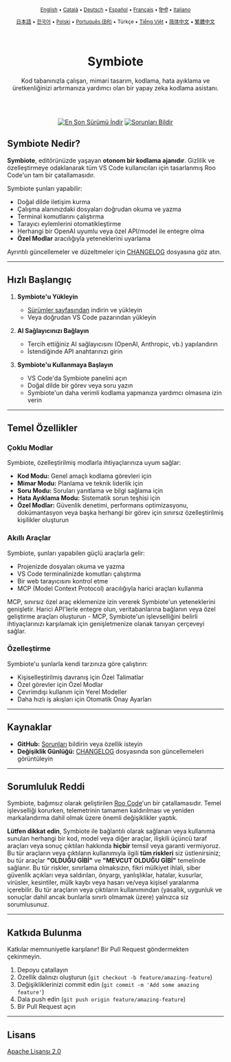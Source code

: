 <div align="center">
<sub>

[English](../../README.md) • [Català](../../locales/ca/README.md) • [Deutsch](../../locales/de/README.md) • [Español](../../locales/es/README.md) • [Français](../../locales/fr/README.md) • [हिन्दी](../../locales/hi/README.md) • [Italiano](../../locales/it/README.md)

</sub>
<sub>

[日本語](../../locales/ja/README.md) • [한국어](../../locales/ko/README.md) • [Polski](../../locales/pl/README.md) • [Português (BR)](../../locales/pt-BR/README.md) • Türkçe • [Tiếng Việt](../../locales/vi/README.md) • [简体中文](../../locales/zh-CN/README.md) • [繁體中文](../../locales/zh-TW/README.md)

</sub>
</div>
<br>
<div align="center">
  <h1>Symbiote</h1>
  <p>Kod tabanınızla çalışan, mimari tasarım, kodlama, hata ayıklama ve üretkenliğinizi artırmanıza yardımcı olan bir yapay zeka kodlama asistanı.</p>

</div>
<br>
<br>

<div align="center">

<a href="https://github.com/RepairYourTech/Symbiote/releases" target="_blank"><img src="https://img.shields.io/badge/En%20Son%20Sürümü%20İndir-blue?style=for-the-badge&logo=github&logoColor=white" alt="En Son Sürümü İndir"></a>
<a href="https://github.com/RepairYourTech/Symbiote/issues" target="_blank"><img src="https://img.shields.io/badge/Sorunları%20Bildir-red?style=for-the-badge&logo=github&logoColor=white" alt="Sorunları Bildir"></a>

</div>

## Symbiote Nedir?

**Symbiote**, editörünüzde yaşayan **otonom bir kodlama ajanıdır**. Gizlilik ve özelleştirmeye odaklanarak tüm VS Code kullanıcıları için tasarlanmış Roo Code'un tam bir çatallamasıdır.

Symbiote şunları yapabilir:

- Doğal dilde iletişim kurma
- Çalışma alanınızdaki dosyaları doğrudan okuma ve yazma
- Terminal komutlarını çalıştırma
- Tarayıcı eylemlerini otomatikleştirme
- Herhangi bir OpenAI uyumlu veya özel API/model ile entegre olma
- **Özel Modlar** aracılığıyla yeteneklerini uyarlama

Ayrıntılı güncellemeler ve düzeltmeler için [CHANGELOG](../../CHANGELOG.md) dosyasına göz atın.

---

## Hızlı Başlangıç

1. **Symbiote'u Yükleyin**

    - [Sürümler sayfasından](https://github.com/RepairYourTech/Symbiote/releases) indirin ve yükleyin
    - Veya doğrudan VS Code pazarından yükleyin

2. **AI Sağlayıcınızı Bağlayın**

    - Tercih ettiğiniz AI sağlayıcısını (OpenAI, Anthropic, vb.) yapılandırın
    - İstendiğinde API anahtarınızı girin

3. **Symbiote'u Kullanmaya Başlayın**
    - VS Code'da Symbiote panelini açın
    - Doğal dilde bir görev veya soru yazın
    - Symbiote'un daha verimli kodlama yapmanıza yardımcı olmasına izin verin

---

## Temel Özellikler

### Çoklu Modlar

Symbiote, özelleştirilmiş modlarla ihtiyaçlarınıza uyum sağlar:

- **Kod Modu:** Genel amaçlı kodlama görevleri için
- **Mimar Modu:** Planlama ve teknik liderlik için
- **Soru Modu:** Soruları yanıtlama ve bilgi sağlama için
- **Hata Ayıklama Modu:** Sistematik sorun teşhisi için
- **Özel Modlar:** Güvenlik denetimi, performans optimizasyonu, dokümantasyon veya başka herhangi bir görev için sınırsız özelleştirilmiş kişilikler oluşturun

### Akıllı Araçlar

Symbiote, şunları yapabilen güçlü araçlarla gelir:

- Projenizde dosyaları okuma ve yazma
- VS Code terminalinizde komutları çalıştırma
- Bir web tarayıcısını kontrol etme
- MCP (Model Context Protocol) aracılığıyla harici araçları kullanma

MCP, sınırsız özel araç eklemenize izin vererek Symbiote'un yeteneklerini genişletir. Harici API'lerle entegre olun, veritabanlarına bağlanın veya özel geliştirme araçları oluşturun - MCP, Symbiote'un işlevselliğini belirli ihtiyaçlarınızı karşılamak için genişletmenize olanak tanıyan çerçeveyi sağlar.

### Özelleştirme

Symbiote'u şunlarla kendi tarzınıza göre çalıştırın:

- Kişiselleştirilmiş davranış için Özel Talimatlar
- Özel görevler için Özel Modlar
- Çevrimdışı kullanım için Yerel Modeller
- Daha hızlı iş akışları için Otomatik Onay Ayarları

---

## Kaynaklar

- **GitHub:** [Sorunları](https://github.com/RepairYourTech/Symbiote/issues) bildirin veya özellik isteyin
- **Değişiklik Günlüğü:** [CHANGELOG](../../CHANGELOG.md) dosyasında son güncellemeleri görüntüleyin

---

## Sorumluluk Reddi

Symbiote, bağımsız olarak geliştirilen [Roo Code](https://github.com/RooVetGit/Roo-Code)'un bir çatallamasıdır. Temel işlevselliği korurken, telemetrinin tamamen kaldırılması ve yeniden markalandırma dahil olmak üzere önemli değişiklikler yaptık.

**Lütfen dikkat edin**, Symbiote ile bağlantılı olarak sağlanan veya kullanıma sunulan herhangi bir kod, model veya diğer araçlar, ilişkili üçüncü taraf araçları veya sonuç çıktıları hakkında **hiçbir** temsil veya garanti vermiyoruz. Bu tür araçların veya çıktıların kullanımıyla ilgili **tüm riskleri** siz üstlenirsiniz; bu tür araçlar **"OLDUĞU GİBİ"** ve **"MEVCUT OLDUĞU GİBİ"** temelinde sağlanır. Bu tür riskler, sınırlama olmaksızın, fikri mülkiyet ihlali, siber güvenlik açıkları veya saldırıları, önyargı, yanlışlıklar, hatalar, kusurlar, virüsler, kesintiler, mülk kaybı veya hasarı ve/veya kişisel yaralanma içerebilir. Bu tür araçların veya çıktıların kullanımından (yasallık, uygunluk ve sonuçlar dahil ancak bunlarla sınırlı olmamak üzere) yalnızca siz sorumlusunuz.

---

## Katkıda Bulunma

Katkılar memnuniyetle karşılanır! Bir Pull Request göndermekten çekinmeyin.

1. Depoyu çatallayın
2. Özellik dalınızı oluşturun (`git checkout -b feature/amazing-feature`)
3. Değişikliklerinizi commit edin (`git commit -m 'Add some amazing feature'`)
4. Dala push edin (`git push origin feature/amazing-feature`)
5. Bir Pull Request açın

---

## Lisans

[Apache Lisansı 2.0](../../LICENSE)
